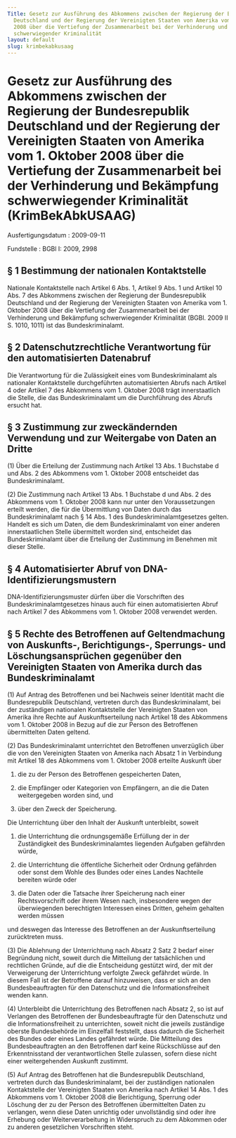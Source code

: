 ```yaml
---
Title: Gesetz zur Ausführung des Abkommens zwischen der Regierung der Bundesrepublik
  Deutschland und der Regierung der Vereinigten Staaten von Amerika vom 1. Oktober
  2008 über die Vertiefung der Zusammenarbeit bei der Verhinderung und Bekämpfung
  schwerwiegender Kriminalität
layout: default
slug: krimbekabkusaag
---
```


# Gesetz zur Ausführung des Abkommens zwischen der Regierung der Bundesrepublik Deutschland und der Regierung der Vereinigten Staaten von Amerika vom 1. Oktober 2008 über die Vertiefung der Zusammenarbeit bei der Verhinderung und Bekämpfung schwerwiegender Kriminalität (KrimBekAbkUSAAG)

Ausfertigungsdatum
:   2009-09-11

Fundstelle
:   BGBl I: 2009, 2998


## § 1 Bestimmung der nationalen Kontaktstelle

Nationale Kontaktstelle nach Artikel 6 Abs. 1, Artikel 9 Abs. 1 und
Artikel 10 Abs. 7 des Abkommens zwischen der Regierung der
Bundesrepublik Deutschland und der Regierung der Vereinigten Staaten
von Amerika vom 1. Oktober 2008 über die Vertiefung der Zusammenarbeit
bei der Verhinderung und Bekämpfung schwerwiegender Kriminalität
(BGBl. 2009 II S. 1010, 1011) ist das Bundeskriminalamt.


## § 2 Datenschutzrechtliche Verantwortung für den automatisierten Datenabruf

Die Verantwortung für die Zulässigkeit eines vom Bundeskriminalamt als
nationaler Kontaktstelle durchgeführten automatisierten Abrufs nach
Artikel 4 oder Artikel 7 des Abkommens vom 1. Oktober 2008 trägt
innerstaatlich die Stelle, die das Bundeskriminalamt um die
Durchführung des Abrufs ersucht hat.


## § 3 Zustimmung zur zweckändernden Verwendung und zur Weitergabe von Daten an Dritte

(1) Über die Erteilung der Zustimmung nach Artikel 13 Abs. 1 Buchstabe
d und Abs. 2 des Abkommens vom 1. Oktober 2008 entscheidet das
Bundeskriminalamt.

(2) Die Zustimmung nach Artikel 13 Abs. 1 Buchstabe d und Abs. 2 des
Abkommens vom 1. Oktober 2008 kann nur unter den Voraussetzungen
erteilt werden, die für die Übermittlung von Daten durch das
Bundeskriminalamt nach § 14 Abs. 1 des Bundeskriminalamtgesetzes
gelten. Handelt es sich um Daten, die dem Bundeskriminalamt von einer
anderen innerstaatlichen Stelle übermittelt worden sind, entscheidet
das Bundeskriminalamt über die Erteilung der Zustimmung im Benehmen
mit dieser Stelle.


## § 4 Automatisierter Abruf von DNA-Identifizierungsmustern

DNA-Identifizierungsmuster dürfen über die Vorschriften des
Bundeskriminalamtgesetzes hinaus auch für einen automatisierten Abruf
nach Artikel 7 des Abkommens vom 1. Oktober 2008 verwendet werden.


## § 5 Rechte des Betroffenen auf Geltendmachung von Auskunfts-, Berichtigungs-, Sperrungs- und Löschungsansprüchen gegenüber den Vereinigten Staaten von Amerika durch das Bundeskriminalamt

(1) Auf Antrag des Betroffenen und bei Nachweis seiner Identität macht
die Bundesrepublik Deutschland, vertreten durch das Bundeskriminalamt,
bei der zuständigen nationalen Kontaktstelle der Vereinigten Staaten
von Amerika ihre Rechte auf Auskunftserteilung nach Artikel 18 des
Abkommens vom 1. Oktober 2008 in Bezug auf die zur Person des
Betroffenen übermittelten Daten geltend.

(2) Das Bundeskriminalamt unterrichtet den Betroffenen unverzüglich
über die von den Vereinigten Staaten von Amerika nach Absatz 1 in
Verbindung mit Artikel 18 des Abkommens vom 1. Oktober 2008 erteilte
Auskunft über

1.  die zu der Person des Betroffenen gespeicherten Daten,


2.  die Empfänger oder Kategorien von Empfängern, an die die Daten
    weitergegeben worden sind, und


3.  über den Zweck der Speicherung.



Die Unterrichtung über den Inhalt der Auskunft unterbleibt, soweit

1.  die Unterrichtung die ordnungsgemäße Erfüllung der in der
    Zuständigkeit des Bundeskriminalamtes liegenden Aufgaben gefährden
    würde,


2.  die Unterrichtung die öffentliche Sicherheit oder Ordnung gefährden
    oder sonst dem Wohle des Bundes oder eines Landes Nachteile bereiten
    würde oder


3.  die Daten oder die Tatsache ihrer Speicherung nach einer
    Rechtsvorschrift oder ihrem Wesen nach, insbesondere wegen der
    überwiegenden berechtigten Interessen eines Dritten, geheim gehalten
    werden müssen



und deswegen das Interesse des Betroffenen an der Auskunftserteilung
zurücktreten muss.

(3) Die Ablehnung der Unterrichtung nach Absatz 2 Satz 2 bedarf einer
Begründung nicht, soweit durch die Mitteilung der tatsächlichen und
rechtlichen Gründe, auf die die Entscheidung gestützt wird, der mit
der Verweigerung der Unterrichtung verfolgte Zweck gefährdet würde. In
diesem Fall ist der Betroffene darauf hinzuweisen, dass er sich an den
Bundesbeauftragten für den Datenschutz und die Informationsfreiheit
wenden kann.

(4) Unterbleibt die Unterrichtung des Betroffenen nach Absatz 2, so
ist auf Verlangen des Betroffenen der Bundesbeauftragte für den
Datenschutz und die Informationsfreiheit zu unterrichten, soweit nicht
die jeweils zuständige oberste Bundesbehörde im Einzelfall feststellt,
dass dadurch die Sicherheit des Bundes oder eines Landes gefährdet
würde. Die Mitteilung des Bundesbeauftragten an den Betroffenen darf
keine Rückschlüsse auf den Erkenntnisstand der verantwortlichen Stelle
zulassen, sofern diese nicht einer weitergehenden Auskunft zustimmt.

(5) Auf Antrag des Betroffenen hat die Bundesrepublik Deutschland,
vertreten durch das Bundeskriminalamt, bei der zuständigen nationalen
Kontaktstelle der Vereinigten Staaten von Amerika nach Artikel 14 Abs.
1 des Abkommens vom 1. Oktober 2008 die Berichtigung, Sperrung oder
Löschung der zu der Person des Betroffenen übermittelten Daten zu
verlangen, wenn diese Daten unrichtig oder unvollständig sind oder
ihre Erhebung oder Weiterverarbeitung in Widerspruch zu dem Abkommen
oder zu anderen gesetzlichen Vorschriften steht.

